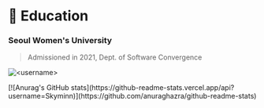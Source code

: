 # :school: Education
### Seoul Women's University 
> Admissioned in 2021, Dept. of Software Convergence
<p><img align="center" src="https://github-readme-stats.vercel.app/api/top-langs?username=Skyminn&show_icons=true&locale=en&layout=compact" alt="<username>" /></p>
[![Anurag's GitHub stats](https://github-readme-stats.vercel.app/api?username=Skyminn)](https://github.com/anuraghazra/github-readme-stats)
